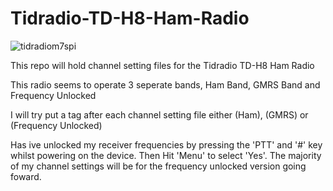 # Tidradio-TD-H8-Ham-Radio
![tidradiom7spi](https://github.com/M7SPI/Tidradio-TD-H8-Ham-Radio/assets/34815560/c6675285-e220-46d7-a8d2-f066e9c53cde)

This repo will hold channel setting files for the Tidradio TD-H8 Ham Radio

This radio seems to operate 3 seperate bands, Ham Band, GMRS Band and Frequency Unlocked

I will try put a tag after each channel setting file either (Ham), (GMRS) or (Frequency Unlocked)

Has ive unlocked my receiver frequencies by pressing the 'PTT' and '#' key whilst powering on the device. Then Hit 'Menu' to select 'Yes'. The majority of my channel settings will be for the frequency unlocked version going foward.
